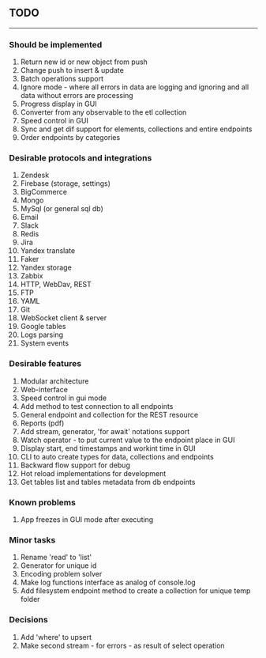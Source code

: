 ## TODO 

---

### Should be implemented

1. Return new id or new object from push 
1. Change push to insert & update
1. Batch operations support
1. Ignore mode - where all errors in data are logging and ignoring and all data without errors are processing
1. Progress display in GUI
1. Converter from any observable to the etl collection
1. Speed control in GUI
1. Sync and get dif support for elements, collections and entire endpoints
1. Order endpoints by categories

### Desirable protocols and integrations

1. Zendesk 
1. Firebase (storage, settings)
1. BigCommerce 
1. Mongo 
1. MySql (or general sql db) 
1. Email 
1. Slack
1. Redis 
1. Jira
1. Yandex translate 
1. Faker 
1. Yandex storage
1. Zabbix
1. HTTP, WebDav, REST
1. FTP
1. YAML
1. Git
1. WebSocket client & server
1. Google tables
1. Logs parsing
1. System events

### Desirable features

1. Modular architecture
1. Web-interface
1. Speed control in gui mode
1. Add method to test connection to all endpoints
1. General endpoint and collection for the REST resource
1. Reports (pdf)
1. Add stream, generator, 'for await' notations support 
1. Watch operator - to put current value to the endpoint place in GUI
1. Display start, end timestamps and workint time in GUI 
1. CLI to auto create types for data, collections and endpoints
1. Backward flow support for debug
1. Hot reload implementations for development
1. Get tables list and tables metadata from db endpoints 


### Known problems

1. App freezes in GUI mode after executing

### Minor tasks
1. Rename 'read' to 'list'
1. Generator for unique id
1. Encoding problem solver
1. Make log functions interface as analog of console.log
1. Add filesystem endpoint method to create a collection for unique temp folder

### Decisions
1. Add 'where' to upsert
1. Make second stream - for errors - as result of select operation